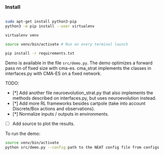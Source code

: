 

### Install

```bash

sudo apt-get install python3-pip
python3 -m pip install --user virtualenv

virtualenv venv

source venv/bin/activate # Run on every terminal launch

pip install -r requirements.txt
```


Demo is available in the file `src/demo.py`. The demo optimizes a forward pass nn of fixed size with cma-es. cma_strat implements the classes in interfaces.py with CMA-ES on a fixed network. 

TODO:
- [*] Add another file neuroevolution_strat.py that also implements the methods described on interfaces.py, but uses neuroevolution instead.
- [*] Add more RL frameworks besides cartpole (take into account Discrete/Box actions and observations).
- [*] Normalize inputs / outputs in environments.
- [ ] Add source to plot the results.


To run the demo:

```bash
source venv/bin/activate
python src/demo.py --config path to the NEAT config file from configs
````












